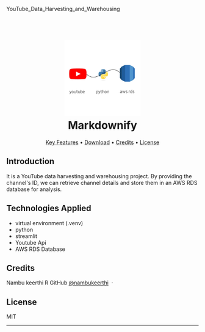 YouTube_Data_Harvesting_and_Warehousing


<h1 align="center">
  <br>
  <a href=""><img src="youtube_project.jpeg" alt="Youtube Data warehousing" width="200"></a>
  <br>
  Markdownify
  <br>
</h1>


<p align="center">
  <a href="#Introduction">Key Features</a> •
  <a href="#Technologies Applied">Download</a> •
  <a href="#credits">Credits</a> •
  <a href="#license">License</a>
</p>


## Introduction 

It is a YouTube data harvesting and warehousing project. By providing the channel's ID, we can retrieve channel details and store them in an AWS RDS database for analysis.


## Technologies Applied
* virtual environment (.venv)
* python
* streamlit 
* Youtube Api 
* AWS RDS Database

## Credits

Nambu keerthi R
GitHub [@nambukeerthi](https://github.com/Nambukeerthi) &nbsp;&middot;&nbsp;


## License

MIT

---



